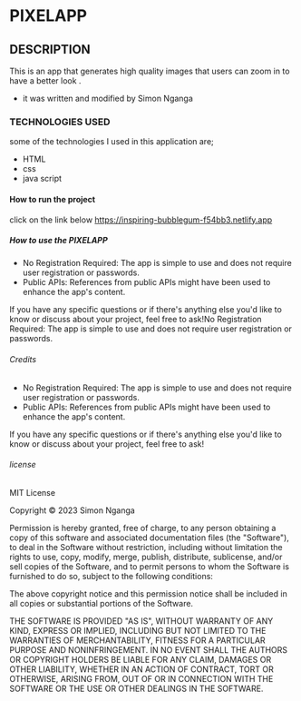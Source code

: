# PIXELAPP
## DESCRIPTION
This is an app that generates high quality images that users can zoom in to have a better look .
- it was written and modified by Simon Nganga
### TECHNOLOGIES USED
some of the technologies I used in this application are;
- HTML  
- css 
- java script

#### How to run the project
click on the link below  https://inspiring-bubblegum-f54bb3.netlify.app

#####  How to use the PIXELAPP
- No Registration Required: The app is simple to use and does not require user registration or passwords.
- Public APIs: References from public APIs might have been used to enhance the app's content.



If you have any specific questions or if there's anything else you'd like to know or discuss about your project, feel free to ask!No Registration Required: The app is simple to use and does not require user registration or passwords.

######  Credits

- No Registration Required: The app is simple to use and does not require user registration or passwords.
- Public APIs: References from public APIs might have been used to enhance the app's content.


If you have any specific questions or if there's anything else you'd like to know or discuss about your project, feel free to ask!
 
 ###### license
 MIT License

Copyright © 2023 Simon Nganga

Permission is hereby granted, free of charge, to any person obtaining a copy of this software and associated documentation files (the "Software"), to deal in the Software without restriction, including without limitation the rights to use, copy, modify, merge, publish, distribute, sublicense, and/or sell copies of the Software, and to permit persons to whom the Software is furnished to do so, subject to the following conditions:

The above copyright notice and this permission notice shall be included in all copies or substantial portions of the Software.

THE SOFTWARE IS PROVIDED "AS IS", WITHOUT WARRANTY OF ANY KIND, EXPRESS OR IMPLIED, INCLUDING BUT NOT LIMITED TO THE WARRANTIES OF MERCHANTABILITY, FITNESS FOR A PARTICULAR PURPOSE AND NONINFRINGEMENT. IN NO EVENT SHALL THE AUTHORS OR COPYRIGHT HOLDERS BE LIABLE FOR ANY CLAIM, DAMAGES OR OTHER LIABILITY, WHETHER IN AN ACTION OF CONTRACT, TORT OR OTHERWISE, ARISING FROM, OUT OF OR IN CONNECTION WITH THE SOFTWARE OR THE USE OR OTHER DEALINGS IN THE SOFTWARE.